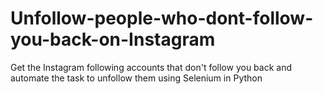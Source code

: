 # Unfollow-people-who-dont-follow-you-back-on-Instagram
Get the Instagram following accounts that don't follow you back and automate the task to unfollow them using Selenium in Python
